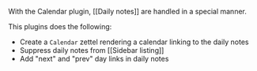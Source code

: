 With the Calendar plugin, [[Daily notes]] are handled in a special manner.

This plugins does the following:

- Create a `Calendar` zettel rendering a calendar linking to the daily notes
- Suppress daily notes from [[Sidebar listing]]
- Add "next" and "prev" day links in daily notes